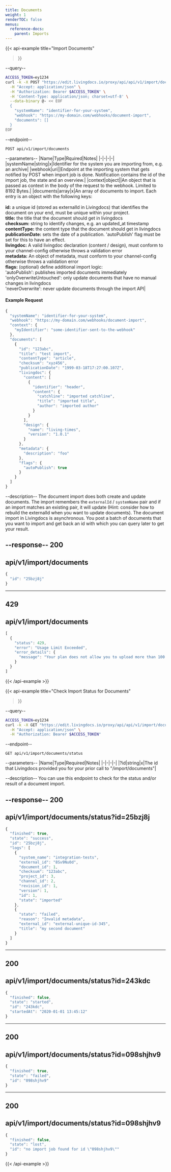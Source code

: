 ```yaml
---
title: Documents
weight: 1
renderTOC: false
menus:
  reference-docs:
    parent: Imports
---
```


{{< api-example
  title="Import Documents"
>}}

--query--

```bash
ACCESS_TOKEN=ey1234
curl -k -X POST "https://edit.livingdocs.io/proxy/api/api/v1/import/documents" \
  -H "Accept: application/json" \
  -H "Authorization: Bearer $ACCESS_TOKEN" \
  -H 'Content-Type: application/json; charset=utf-8' \
  --data-binary @- << EOF 
  {
    "systemName": "identifier-for-your-system",
    "webhook": "https://my-domain.com/webhooks/document-import",
    "documents": []
  } 
EOF
```

--endpoint--
```
POST api/v1/import/documents
```

--parameters--
|Name|Type|Rquired|Notes|
|-|-|-|-|
|systemName|string|x|Identifier for the system you are importing from, e.g. an archive|
|webhook|uri||Endpoint at the importing system that gets notified by POST when import job is done. Notification contains the id of the import job, the state and an overview.|
|context|object||An object that is passed as context in the body of the request to the webhook. Limited to 8192 Bytes.|
|documents|array|x|An array of documents to import. Each entry is an object with the following keys:<br><br>**id:** a unique id (stored as externalId in Livingdocs) that identifies the document on your end, must be unique within your project.<br>**title:** the title that the document should get in livingdocs<br>**checksum:** string to identify changes, e.g. an updated_at timestamp<br>**contentType:** the content type that the document should get in livingdocs<br>**publicationDate:** sets the date of a publication. 'autoPublish' flag must be set for this to have an effect.<br>**livingdoc:** A valid livingdoc declaration (content / design), must conform to your channel-config otherwise throws a validation error<br>**metadata:** An object of metadata, must conform to your channel-config otherwise throws a validation error<br>**flags:** (optional) define additional import logic:<br>'autoPublish': publishes imported documents immediately<br>'onlyOverwriteUntouched': only update documents that have no manual changes in livingdocs<br>'neverOverwrite': never update documents through the import API|

#### Example Request
```js
{
  "systemName": "identifier-for-your-system",
  "webhook": "https://my-domain.com/webhooks/document-import",
  "context": {
    "myIdentifier": "some-identifier-sent-to-the-webhook"
  },
  "documents": [
    {
      "id": "123abc",
      "title": "test import",
      "contentType": "article",
      "checksum": "xyz456",
      "publicationDate": "1999-03-18T17:27:00.107Z",
      "livingdoc": {
        "content": [
          {
            "identifier": "header",
            "content": {
              "catchline": "imported catchline",
              "title": "imported title",
              "author": "imported author"
            }
          }
        ],
        "design": {
          "name": "living-times",
          "version": "1.0.1"
        }
      },
      "metadata": {
        "description": "foo"
      },
      "flags": {
        "autoPublish": true
      }
    }
  ]
}
```

--description--
The document import does both create and update documents. The import remembers the `externalId` / `systemName` pair and if an import matches an existing pair, it will update (Hint: consider how to rebuild the externalId when you want to update documents). The document import in Livingdocs is asynchronous. You post a batch of documents that you want to import and get back an id with which you can query later to get your result.

--response--
200
---
api/v1/import/documents
---
```js
{
  "id": "25bzj8j"
}
```
-----
429
---
api/v1/import/documents
---
```js
[
  {
    "status": 429,
    "error": "Usage Limit Exceeded",
    "error_details": {
      "message": "Your plan does not allow you to upload more than 100 per day.\n      You already uploaded 99 in the last 24 hours and are trying to upload 10 more.\n      Please try again later."
    }
  }
]
```

{{< /api-example >}}

{{< api-example
  title="Check Import Status for Documents"
>}}

--query--

```bash
ACCESS_TOKEN=ey1234
curl -k -X GET "https://edit.livingdocs.io/proxy/api/api/v1/import/documents/status" \
  -H "Accept: application/json" \
  -H "Authorization: Bearer $ACCESS_TOKEN"
```

--endpoint--
```
GET api/v1/import/documents/status
```

--parameters--
|Name|Type|Required|Notes|
|-|-|-|-|
|?id|string|x|The id that Livingdocs provided you for your prior call to "/import/documents"|

--description--
You can use this endpoint to check for the status and/or result of a document import.

--response--
200
---
api/v1/import/documents/status?id=25bzj8j
---
```js
{
  "finished": true,
  "state": "success",
  "id": "25bzj8j",
  "logs": [
    {
      "system_name": "integration-tests",
      "external_id": "8Sv9Nu0d",
      "document_id": 1,
      "checksum": "123abc",
      "project_id": 3,
      "channel_id": 2,
      "revision_id": 1,
      "version": 1,
      "id": 1,
      "state": "imported"
    },
    {
      "state": "failed",
      "reason": "Invalid metadata",
      "external_id": "external-unique-id-345",
      "title": "my second document"
    }
  ]
}
```
-----
200
---
api/v1/import/documents/status?id=243kdc
---
```js
{
  "finished": false,
  "state": "started",
  "id": "243kdc",
  "startedAt": "2020-01-01 13:45:12"
}
```
-----
200
---
api/v1/import/documents/status?id=098shjhv9
---
```js
{
  "finished": true,
  "state": "failed",
  "id": "098shjhv9"
}
```
-----
200
---
api/v1/import/documents/status?id=098shjhv9
---
```js
{
  "finished": false,
  "state": "lost",
  "id": "no import job found for id \"098shjhv9\""
}
```

{{< /api-example >}}

